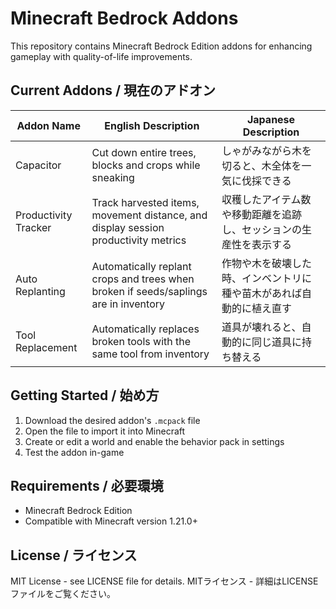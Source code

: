 # Minecraft Bedrock Addons

This repository contains Minecraft Bedrock Edition addons for enhancing gameplay with quality-of-life improvements.

## Current Addons / 現在のアドオン

| Addon Name | English Description | Japanese Description |
|------------|-------------------|---------------------|
| Capacitor | Cut down entire trees, blocks and crops while sneaking | しゃがみながら木を切ると、木全体を一気に伐採できる |
| Productivity Tracker | Track harvested items, movement distance, and display session productivity metrics | 収穫したアイテム数や移動距離を追跡し、セッションの生産性を表示する |
| Auto Replanting | Automatically replant crops and trees when broken if seeds/saplings are in inventory | 作物や木を破壊した時、インベントリに種や苗木があれば自動的に植え直す |
| Tool Replacement | Automatically replaces broken tools with the same tool from inventory | 道具が壊れると、自動的に同じ道具に持ち替える |

## Getting Started / 始め方

1. Download the desired addon's `.mcpack` file
2. Open the file to import it into Minecraft
3. Create or edit a world and enable the behavior pack in settings
4. Test the addon in-game


## Requirements / 必要環境

- Minecraft Bedrock Edition
- Compatible with Minecraft version 1.21.0+

## License / ライセンス

MIT License - see LICENSE file for details.
MITライセンス - 詳細はLICENSEファイルをご覧ください。
